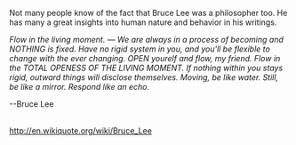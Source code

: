 <html><body><p>Not many people know of the fact that Bruce Lee was a philosopher too. He has many a great insights into human nature and behavior in his writings.



<em>Flow in the living moment. — We are always in a process of becoming and NOTHING is fixed. Have no rigid system in you, and you'll be flexible to change with the ever changing. OPEN yourelf and flow, my friend. Flow in the TOTAL OPENESS OF THE LIVING MOMENT. If nothing within you stays rigid, outward things will disclose themselves. Moving, be like water. Still, be like a mirror. Respond like an echo.

</em>  --Bruce Lee                                                                                                                                



http://en.wikiquote.org/wiki/Bruce_Lee</p></body></html>